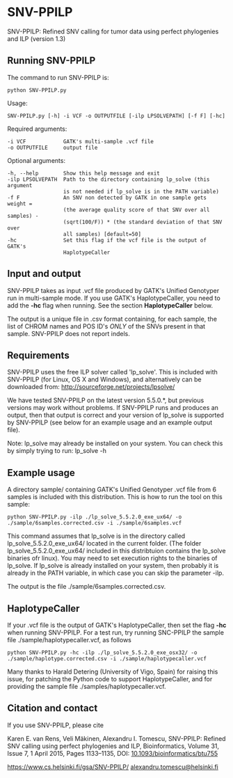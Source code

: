 # SNV-PPILP
SNV-PPILP: Refined SNV calling for tumor data using perfect phylogenies and ILP (version 1.3)

## Running SNV-PPILP

The command to run SNV-PPILP is:

    python SNV-PPILP.py

Usage: 

    SNV-PPILP.py [-h] -i VCF -o OUTPUTFILE [-ilp LPSOLVEPATH] [-f F] [-hc]

Required arguments:
    
    -i VCF            GATK's multi-sample .vcf file
    -o OUTPUTFILE     output file

Optional arguments:

    -h, --help        Show this help message and exit
    -ilp LPSOLVEPATH  Path to the directory containing lp_solve (this argument
                      is not needed if lp_solve is in the PATH variable)
    -f F              An SNV non detected by GATK in one sample gets weight =
                      (the average quality score of that SNV over all samples) -
                      (sqrt(100/F)) * (the standard deviation of that SNV over
                      all samples) [default=50]
    -hc               Set this flag if the vcf file is the output of GATK's
                      HaplotypeCaller

## Input and output

SNV-PPILP takes as input .vcf file produced by GATK's
Unified Genotyper run in multi-sample mode. If you use GATK's HaplotypeCaller, you need to add the **-hc** flag when running. See the section **HaplotypeCaller** below.

The output is a unique file in .csv format containing, for each sample,
the list of CHROM names and POS ID's *ONLY* of the SNVs present in that 
sample. SNV-PPILP does not report indels.


## Requirements

SNV-PPILP uses the free ILP solver called 'lp_solve'. This is included 
with SNV-PPILP (for Linux, OS X and Windows), and alternatively can be 
downloaded from: http://sourceforge.net/projects/lpsolve/

We have tested SNV-PPILP on the latest version 5.5.0.*, but previous
versions may work without problems. If SNV-PPILP runs and produces an
output, then that output is correct and your version of lp_solve is
supported by SNV-PPILP (see below for an example usage and an example
output file).

Note: lp_solve may already be installed on your system. You can check
this by simply trying to run: lp_solve -h

## Example usage   

A directory sample/ containing GATK's Unified Genotyper .vcf file from
6 samples is included with this distribution. This is how to run the
tool on this sample:

    python SNV-PPILP.py -ilp ./lp_solve_5.5.2.0_exe_ux64/ -o ./sample/6samples.corrected.csv -i ./sample/6samples.vcf 

This command assumes that lp_solve is in the directory called
lp_solve_5.5.2.0_exe_ux64/ located in the current folder. (The 
folder lp_solve_5.5.2.0_exe_ux64/ included in this distribtuion 
contains the lp_solve binaries ofr linux). You may need to set
execution rights to the binaries of lp_solve.
If lp_solve is already installed on your system, then probably 
it is already in the PATH variable, in which case you can skip 
the parameter -ilp.

The output is the file ./sample/6samples.corrected.csv.

## HaplotypeCaller

If your .vcf file is the output of GATK's HaplotypeCaller, then set the flag **-hc** when running SNV-PPILP. For a test run, try running SNC-PPILP the sample file ./sample/haplotypecaller.vcf, as follows

    python SNV-PPILP.py -hc -ilp ./lp_solve_5.5.2.0_exe_osx32/ -o ./sample/haplotype.corrected.csv -i ./sample/haplotypecaller.vcf

Many thanks to Harald Detering (University of Vigo, Spain) for raising this issue, for patching the Python code to support HaplotypeCaller, and for providing the sample file ./samples/haplotypecaller.vcf.

## Citation and contact         

If you use SNV-PPILP, please cite

Karen E. van Rens, Veli Mäkinen, Alexandru I. Tomescu, SNV-PPILP: Refined SNV calling using perfect phylogenies and ILP, Bioinformatics, Volume 31, Issue 7, 1 April 2015, Pages 1133–1135, DOI: [10.1093/bioinformatics/btu755](https://doi.org/10.1093/bioinformatics/btu755)


https://www.cs.helsinki.fi/gsa/SNV-PPILP/
alexandru.tomescu@helsinki.fi
